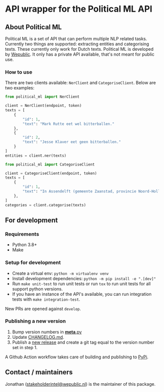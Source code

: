 # API wrapper for the Political ML API

## About Political ML

Political ML is a set of API that can perform multiple NLP related tasks. Currently two things are supported: extracting
entities and categorising texts. These currently only work for Dutch texts. Political ML is developed
by [Wepublic](https://wepublic.nl). It only has a private API available, that's not meant for public use.

### How to use

There are two clients available: `NerClient` and `CategoriseClient`. Below are two examples:

```python
from political_ml import NerClient

client = NerClient(endpoint, token)
texts = [
    {
        "id": 1,
        "text": "Mark Rutte eet wel bitterballen."
    },
    {
        "id": 2,
        "text": "Jesse Klaver eet geen bitterballen."
    }
]
entities = client.ner(texts)

```

```python
from political_ml import CategoriseClient

client = CategoriseClient(endpoint, token)
texts = [
    {
        "id": 1,
        "text": "In Assendelft (gemeente Zaanstad, provincie Noord-Holland) is bij legkippen op een kleinschalige houderij vogelgriep (H5) vastgesteld. Het gaat waarschijnlijk om een hoogpathogene variant van de vogelgriep. Om verspreiding van het virus te voorkomen worden de circa 140 legkippen en 50 loopeenden van de besmette locatie geruimd. De ruiming wordt uitgevoerd door de Nederlandse Voedsel- en Warenautoriteit (NVWA)."
    },
]
categories = client.categorise(texts)

```

## For development

### Requirements

- Python 3.8+
- Make

### Setup for development

- Create a virtual env: `python -m virtualenv venv`
- Install development dependencies: `python -m pip install -e ".[dev]"`
- Run `make unit-test` to run unit tests or run `tox` to run unit tests for all support python versions.
- If you have an instance of the API's available, you can run integration tests with `make integration-test`.

New PRs are opened against `develop`.

### Publishing a new version

1. Bump version numbers in [__meta__.py](/src/source_aggregation/__meta__.py)
2. Update [CHANGELOG.md](/CHANGELOG.md).
3. Publish a [new release](https://github.com/wepublic-nl/sas-package/releases/new) and create a git tag equal to the version number set in step 1.

A Github Action workflow takes care of building and publishing to [PyPi](https://pypi.org/project/source-aggregation/#description).

## Contact / maintainers

Jonathan (stakeholderintel@wepublic.nl) is the maintainer of this package.

